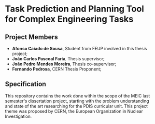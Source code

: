 # Task Prediction and Planning Tool for Complex Engineering Tasks

## Project Members

- **Afonso Caiado de Sousa**, Student from FEUP involved in this thesis project;
- **João Carlos Pascoal Faria**, Thesis supervisor;
- **João Pedro Mendes Moreira**, Thesis co-supervisor;
- **Fernando Pedrosa**, CERN Thesis Proponent;

## Specification

This repository contains the work done within the scope of the MEIC last semester's dissertation project, starting with the problem understanding and state of the art researching for the PDIS curricular unit.
This project theme was proposed by CERN, the European Organization in Nuclear Investigation. 